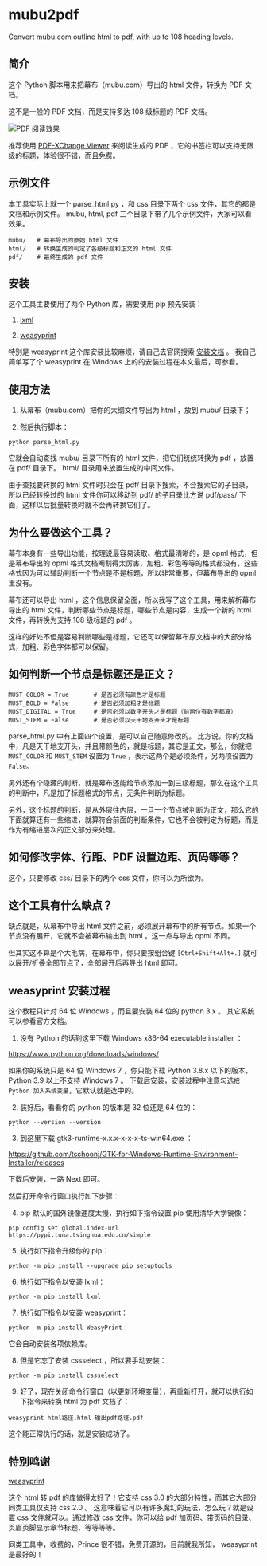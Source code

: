 # mubu2pdf
Convert mubu.com outline html to pdf, with up to 108 heading levels. 

## 简介
这个 Python 脚本用来把幕布（mubu.com）导出的 html 文件，转换为 PDF 文档。

这不是一般的 PDF 文档，而是支持多达 108 级标题的 PDF 文档。

![PDF 阅读效果](https://github.com/vagra/mubu2pdf/raw/main/images/pdf.jpg)

推荐使用 [PDF-XChange Viewer](https://www.tracker-software.com/product/pdf-xchange-viewer) 来阅读生成的 PDF ，它的书签栏可以支持无限级的标题，体验很不错，而且免费。

## 示例文件
本工具实际上就一个 parse_html.py ，和 css 目录下两个 css 文件，其它的都是文档和示例文件。
mubu, html, pdf 三个目录下带了几个示例文件，大家可以看效果。
```
mubu/   # 幕布导出的原始 html 文件
html/   # 转换生成的判定了各级标题和正文的 html 文件
pdf/    # 最终生成的 pdf 文件
```

## 安装

这个工具主要使用了两个 Python 库，需要使用 pip 预先安装：

1. [lxml](https://github.com/lxml/lxml)

2. [weasyprint](https://github.com/Kozea/WeasyPrint)

特别是 weasyprint 这个库安装比较麻烦，请自己去官网搜索 [安装文档](https://weasyprint.readthedocs.io/en/stable/install.html) 。
我自己简单写了个 weasyprint 在 Windows 上的的安装过程在本文最后，可参看。

## 使用方法

1. 从幕布（mubu.com）把你的大纲文件导出为 html ，放到 mubu/ 目录下；

2. 然后执行脚本： 

```
python parse_html.py
```

它就会自动查找 mubu/ 目录下所有的 html 文件，把它们统统转换为 pdf ，放置在 pdf/ 目录下。
html/ 目录用来放置生成的中间文件。

由于查找要转换的 html 文件时只会在 pdf/ 目录下搜索，不会搜索它的子目录，所以已经转换过的 html 文件你可以移动到 pdf/ 的子目录比方说 pdf/pass/ 下面，这样以后批量转换时就不会再转换它们了。

## 为什么要做这个工具？

幕布本身有一些导出功能，按理说最容易读取、格式最清晰的，是 opml 格式，但是幕布导出的 opml 格式文档阉割得太厉害，加粗、彩色等等的格式都没有，这些格式因为可以辅助判断一个节点是不是标题，所以非常重要，但幕布导出的 opml 里没有。

幕布还可以导出 html ，这个信息保留全面，所以我写了这个工具，用来解析幕布导出的 html 文件，判断哪些节点是标题，哪些节点是内容，生成一个新的 html 文件，再转换为支持 108 级标题的 pdf 。

这样的好处不但是容易判断哪些是标题，它还可以保留幕布原文档中的大部分格式，加粗、彩色字体都可以保留。

## 如何判断一个节点是标题还是正文？
```
MUST_COLOR = True       # 是否必须有颜色才是标题
MUST_BOLD = False       # 是否必须加粗才是标题
MUST_DIGITAL = True     # 是否必须以数字开头才是标题（前两位有数字都算）
MUST_STEM = False       # 是否必须以天干地支开头才是标题
```
parse_html.py 中有上面四个设置，是可以自己随意修改的。
比方说，你的文档中，凡是天干地支开头，并且带颜色的，就是标题，其它是正文，那么，你就把 `MUST_COLOR` 和 `MUST_STEM` 设置为 `True` ，表示这两个是必须条件，另两项设置为 `False`。

另外还有个隐藏的判断，就是幕布还能给节点添加一到三级标题，那么在这个工具的判断中，凡是加了标题格式的节点，无条件判断为标题。

另外，这个标题的判断，是从外层往内层，一旦一个节点被判断为正文，那么它的下面就算还有一些缩进，就算符合前面的判断条件，它也不会被判定为标题，而是作为有缩进层次的正文部分来处理。

## 如何修改字体、行距、PDF 设置边距、页码等等？
这个，只要修改 css/ 目录下的两个 css 文件，你可以为所欲为。

## 这个工具有什么缺点？
缺点就是，从幕布中导出 html 文件之前，必须展开幕布中的所有节点。如果一个节点没有展开，它就不会被幕布输出到 html 。这一点与导出 opml 不同。

但其实这不算是个大毛病，在幕布中，你只要按组合键 `[Ctrl+Shift+Alt+.]` 就可以展开/折叠全部节点了，全部展开后再导出 html 即可。

## weasyprint 安装过程

这个教程只针对 64 位 Windows ，而且要安装 64 位的 python 3.x 。
其它系统可以参看官方文档。

1. 没有 Python 的话到这里下载 Windows x86-64 executable installer ：

https://www.python.org/downloads/windows/

如果你的系统只是 64 位 Windows 7 ，你只能下载 Python 3.8.x 以下的版本， Python 3.9 以上不支持 Windows 7 。
下载后安装，安装过程中注意勾选`把 Python 加入系统变量`，它默认就是选中的。

2. 装好后，看看你的 python 的版本是 32 位还是 64 位的：
```
python --version --version
```

3. 到这里下载 gtk3-runtime-x.x.x-x-x-x-ts-win64.exe ：

https://github.com/tschoonj/GTK-for-Windows-Runtime-Environment-Installer/releases

下载后安装，一路 Next 即可。

然后打开命令行窗口执行如下步骤：

4. pip 默认的国外镜像速度太慢，执行如下指令设置 pip 使用清华大学镜像：
```
pip config set global.index-url https://pypi.tuna.tsinghua.edu.cn/simple
```

5. 执行如下指令升级你的 pip：
```
python -m pip install --upgrade pip setuptools
```

6. 执行如下指令以安装 lxml：
```
python -m pip install lxml 
```

7. 执行如下指令以安装 weasyprint：
```
python -m pip install WeasyPrint
```
它会自动安装各项依赖库。

8. 但是它忘了安装 cssselect ，所以要手动安装：
```
python -m pip install cssselect
```

9. 好了，现在关闭命令行窗口（以更新环境变量），再重新打开，就可以执行如下指令来转换 html 为 pdf 文档了：
```
weasyprint html路径.html 输出pdf路径.pdf
```
这个能正常执行的话，就是安装成功了。

## 特别鸣谢

[weasyprint](https://github.com/Kozea/WeasyPrint)

这个 html 转 pdf 的库做得太好了！它支持 css 3.0 的大部分特性，而其它大部分同类工具仅支持 css 2.0 。
这意味着它可以有许多魔幻的玩法，怎么玩？就是设置 css 文件就可以。通过修改 css 文件，你可以给 pdf 加页码、带页码的目录、页眉页脚显示章节标题、等等等等。

同类工具中，收费的，Prince 很不错，免费开源的，目前就我所知， weasyprint 是最好的！
